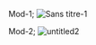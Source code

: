 




Mod-1;
![Sans titre-1](https://user-images.githubusercontent.com/28500698/140617577-4505d5b2-fd14-4b31-8e87-da49926c3c4b.jpg)


Mod-2;
![untitled2](https://user-images.githubusercontent.com/28500698/139604133-40798176-b695-40b5-8d73-debd758950c4.jpg)


